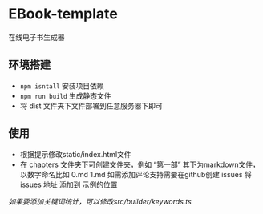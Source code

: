 # EBook-template

在线电子书生成器

## 环境搭建

- `npm isntall` 安装项目依赖
- `npm run build` 生成静态文件
- 将 dist 文件夹下文件部署到任意服务器下即可

## 使用

- 根据提示修改static/index.html文件
- 在 chapters 文件夹下可创建文件夹，例如 “第一部” 其下为markdown文件，以数字命名比如 0.md 1.md
如需添加评论支持需要在github创建 issues 将 issues 地址 添加到 示例的位置

*如果要添加关键词统计，可以修改src/builder/keywords.ts*